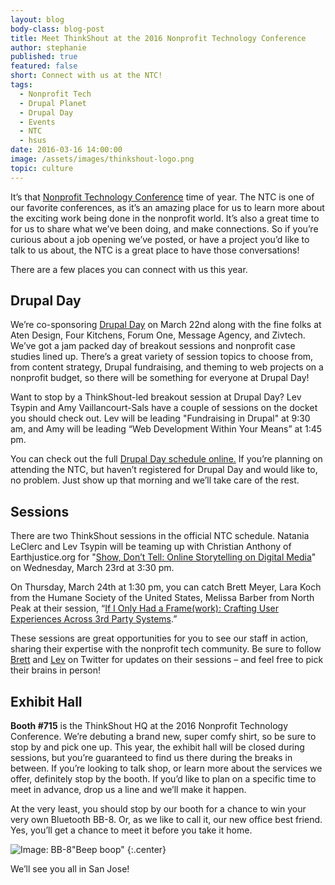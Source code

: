 ```yaml
---
layout: blog
body-class: blog-post
title: Meet ThinkShout at the 2016 Nonprofit Technology Conference
author: stephanie
published: true
featured: false
short: Connect with us at the NTC!
tags:
  - Nonprofit Tech
  - Drupal Planet
  - Drupal Day
  - Events
  - NTC
  - hsus
date: 2016-03-16 14:00:00
image: /assets/images/thinkshout-logo.png
topic: culture
---
```

It’s that [Nonprofit Technology Conference](http://www.nten.org/ntc/) time of year. The NTC is one of our favorite conferences, as it’s an amazing place for us to learn more about the exciting work being done in the nonprofit world. It’s also a great time to for us to share what we’ve been doing, and make connections. So if you’re curious about a job opening we’ve posted, or have a project you’d like to talk to us about, the NTC is a great place to have those conversations! 

There are a few places you can connect with us this year.

## Drupal Day

We’re co-sponsoring [Drupal Day](http://ntcdrupalday.org) on March 22nd along with the fine folks at Aten Design, Four Kitchens, Forum One, Message Agency, and Zivtech. We’ve got a jam packed day of breakout sessions and nonprofit case studies lined up. There’s a great variety of session topics to choose from, from content strategy, Drupal fundraising, and theming to web projects on a nonprofit budget, so there will be something for everyone at Drupal Day!

Want to stop by a ThinkShout-led breakout session at Drupal Day? Lev Tsypin and Amy Vaillancourt-Sals have a couple of sessions on the docket you should check out. Lev will be leading "Fundraising in Drupal" at 9:30 am, and Amy will be leading “Web Development Within Your Means” at 1:45 pm. 

You can check out the full [Drupal Day schedule online.](http://ntcdrupalday.org/#schedule) If you’re planning on attending the NTC, but haven’t registered for Drupal Day and would like to, no problem. Just show up that morning and we’ll take care of the rest.

## Sessions

There are two ThinkShout sessions in the official NTC schedule. Natania LeClerc and Lev Tsypin will be teaming up with Christian Anthony of Earthjustice.org for "[Show, Don’t Tell: Online Storytelling on Digital Media](http://www.nten.org/session/show-dont-tell-online-storytelling-through-digital-media/)" on Wednesday, March 23rd at 3:30 pm. 

On Thursday, March 24th at 1:30 pm, you can catch Brett Meyer, Lara Koch from the Humane Society of the United States, Melissa Barber from North Peak at their session, “[If I Only Had a Frame(work): Crafting User Experiences Across 3rd Party Systems](http://www.nten.org/session/if-i-only-had-a-framework-crafting-user-experiences-across-3rd-party-systems/).”

These sessions are great opportunities for you to see our staff in action, sharing their expertise with the nonprofit tech community. Be sure to follow [Brett](https://twitter.com/brett_meyer) and [Lev](https://twitter.com/levelos) on Twitter for updates on their sessions – and feel free to pick their brains in person!

## Exhibit Hall

**Booth #715** is the ThinkShout HQ at the 2016 Nonprofit Technology Conference. We’re debuting a brand new, super comfy shirt, so be sure to stop by and pick one up. This year, the exhibit hall will be closed during sessions, but you’re guaranteed to find us there during the breaks in between. If you’re looking to talk shop, or learn more about the services we offer, definitely stop by the booth. If you’d like to plan on a specific time to meet in advance, drop us a line and we’ll make it happen.

At the very least, you should stop by our booth for a chance to win your very own Bluetooth BB-8. Or, as we like to call it, our new office best friend. Yes, you’ll get a chance to meet it before you take it home.

![Image: BB-8](/assets/images/blog/bb8.jpg)<span class="caption"><i class="fa fa-caret-up"></i>"Beep boop"</span>
{:.center}

We’ll see you all in San Jose!

